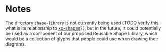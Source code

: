 # Notes

The directory `shape-library` is not currently being used (TODO verify this. what is its relationship to [xp-shapes](https://github.com/ariutta/cross-platform-shapes)?), but in the future, it could potentially be used as a component of our proposed Reusable Shape Library, which would be a collection of glyphs that people could use when drawing their diagrams.


